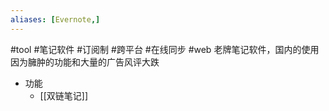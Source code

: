 ```yaml
---
aliases: [Evernote,]
---
```

#tool #笔记软件 #订阅制 #跨平台 #在线同步 #web 
老牌笔记软件，国内的使用因为臃肿的功能和大量的广告风评大跌
- 功能
	- [[双链笔记]]
